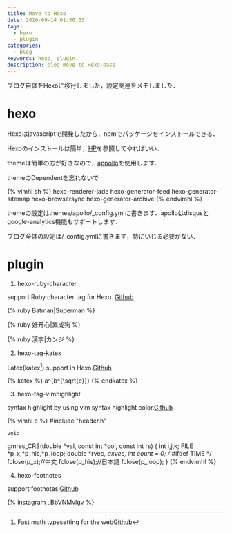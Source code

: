 ```yaml
---
title: Move to Hexo
date: 2016-09-14 01:50:33
tags:
  - hexo
  - plugin
categories:
  - blog
keywords: hexo, plugin
description: blog move to Hexo-base
---
```

ブログ自体をHexoに移行しました，設定関連をメモしました．
<!-- more -->

<!-- toc -->
# hexo

Hexoはjavascriptで開発したから，npmでパッケージをインストールできる．

Hexoのインストールは簡単，[HP](https://hexo.io)を参照してやればいい．

themeは簡単の方が好きなので，[appollo](https://github.com/pinggod/hexo-theme-apollo)を使用します．

<div class="tip">
themeのDependentを忘れないで

{% vimhl sh %}
hexo-renderer-jade hexo-generator-feed hexo-generator-sitemap hexo-browsersync hexo-generator-archive
{% endvimhl %}
</div>


themeの設定はthemes/apollo/_config.ymlに書きます．apolloはdisqusとgoogle-analytics機能もサポートします．

ブログ全体の設定は/_config.ymlに書きます，特にいじる必要がない．

# plugin

1. hexo-ruby-character

  support Ruby character tag for Hexo. [Github](https://github.com/JamesPan/hexo-ruby-character)

  {% ruby Batman|Superman %}

  {% ruby 好开心|累成狗 %}

  {% ruby 漢字|カンジ %}

2. hexo-tag-katex

  Latex(katex[^1]) support in Hexo.[Github](https://github.com/iamprasad88/hexo-tag-katex)

  {% katex %}
  a^{b^{\sqrt{c}}}
  {% endkatex %}

3. hexo-tag-vimhighlight

  syntax highlight by using vim syntax highlight color.[Github](https://github.com/ppwwyyxx/hexo-tag-vimhighlight)

  {% vimhl c %}
  #include "header.h"

    void
  gmres_CRS(double *val,
      const int *col,
      const int rs)
  {
    int i,j,k;
    FILE *p_x,*p_his,*p_loop;
    double *rvec, *axvec,
    int count = 0;
    /* #ifdef TIME */
    fclose(p_x);//中文
  fclose(p_his);//日本語
    fclose(p_loop);
  }
  {% endvimhl %}

4. hexo-footnotes

  support footnotes.[Github](https://github.com/LouisBarranqueiro/hexo-footnotes)

{% instagram _BbVNMvlgv %}

[^1]: Fast math typesetting for the web[Github](https://github.com/Khan/KaTeX)
